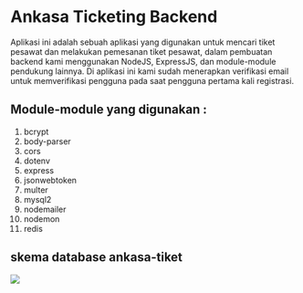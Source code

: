 # Ankasa Ticketing Backend

Aplikasi ini adalah sebuah aplikasi yang digunakan untuk mencari tiket pesawat dan melakukan pemesanan tiket pesawat, dalam pembuatan backend kami menggunakan NodeJS, ExpressJS, dan module-module pendukung lainnya. Di aplikasi ini kami sudah menerapkan verifikasi email untuk memverifikasi pengguna pada saat pengguna pertama kali registrasi.

## Module-module yang digunakan :
  1. bcrypt
  2. body-parser
  3. cors
  4. dotenv
  5. express
  6. jsonwebtoken
  7. multer
  8. mysql2
  9. nodemailer
  10. nodemon
  11. redis

  ## skema database ankasa-tiket
  <img src = "../ankasa-backend/Diagram Tanpa Judul-Halaman-2.drawio.png">